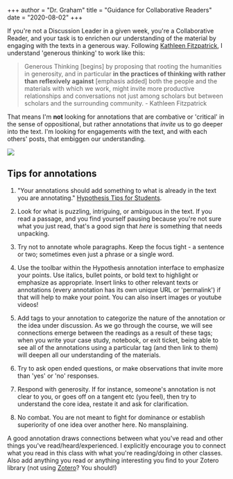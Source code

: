 +++
author = "Dr. Graham"
title = "Guidance for Collaborative Readers"
date = "2020-08-02"
+++

If you're not a Discussion Leader in a given week, you're a Collaborative Reader, and your task is to enrichen our understanding of the material by engaging with the texts in a generous way. Following [Kathleen Fitzpatrick](http://www.plannedobsolescence.net/generous-thinking-the-university-and-the-public-good/), I understand 'generous thinking' to work like this:

> Generous Thinking [begins] by proposing that rooting the humanities in generosity, and in particular **in the practices of thinking with rather than reflexively against** [emphasis added] both the people and the materials with which we work, might invite more productive relationships and conversations not just among scholars but between scholars and the surrounding community. - Kathleen Fitzpatrick

That means I'm **not** looking for annotations that are combative or 'critical' in the sense of oppositional, but rather annotations that _invite_ us to go deeper into the text. I'm looking for engagements with the text, and with each others' posts, that embiggen our understanding.

![](https://www.theloop.ca/wp-content/uploads/2018/03/embiggens.gif)

## Tips for annotations

1. "Your annotations should add something to what is already in the text you are annotating." [Hypothesis Tips for Students](https://web.hypothes.is/annotation-tips-for-students/).

2. Look for what is puzzling, intriguing, or ambiguous in the text. If you read a passage, and you find yourself pausing because you're not sure what you just read, that's a good sign that _here_ is something that needs unpacking.

3. Try not to annotate whole paragraphs. Keep the focus tight - a sentence or two; sometimes even just a phrase or a single word.

4. Use the toolbar within the Hypothesis annotation interface to emphasize your points. Use italics, bullet points, or bold text to highlight or emphasize as appropriate. Insert links to other relevant texts or annotations (every annotation has its own unique URL or 'permalink') if that will help to make your point. You can also insert images or youtube videos!

5. Add tags to your annotation to categorize the nature of the annotation or the idea under discussion. As we go through the course, we will see connections emerge between the readings as a result of these tags; when you write your case study, notebook, or exit ticket, being able to see all of the annotations using a particular tag (and then link to them) will deepen all our understanding of the materials.

6. Try to ask open ended questions, or make observations that invite more than 'yes' or 'no' responses.

7. Respond with generosity. If for instance, someone's annotation is not clear to you, or goes off on a tangent etc (you feel), then try to understand the core idea, restate it and ask for clarification.

8. No combat. You are not meant to fight for dominance or establish superiority of one idea over another here. No mansplaining.

A good annotation draws connections between what you've read and other things you've read/heard/experienced. I explicitly encourage you to connect what you read in this class with what you're reading/doing in other classes. Also add anything you read or anything interesting you find to your Zotero library (not using [Zotero](https://zotero.org)? You should!)
